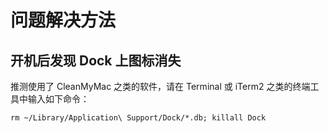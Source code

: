 问题解决方法
==========

开机后发现 Dock 上图标消失
-----------------------

推测使用了 CleanMyMac 之类的软件，请在 Terminal 或 iTerm2 之类的终端工具中输入如下命令：

    rm ~/Library/Application\ Support/Dock/*.db; killall Dock

